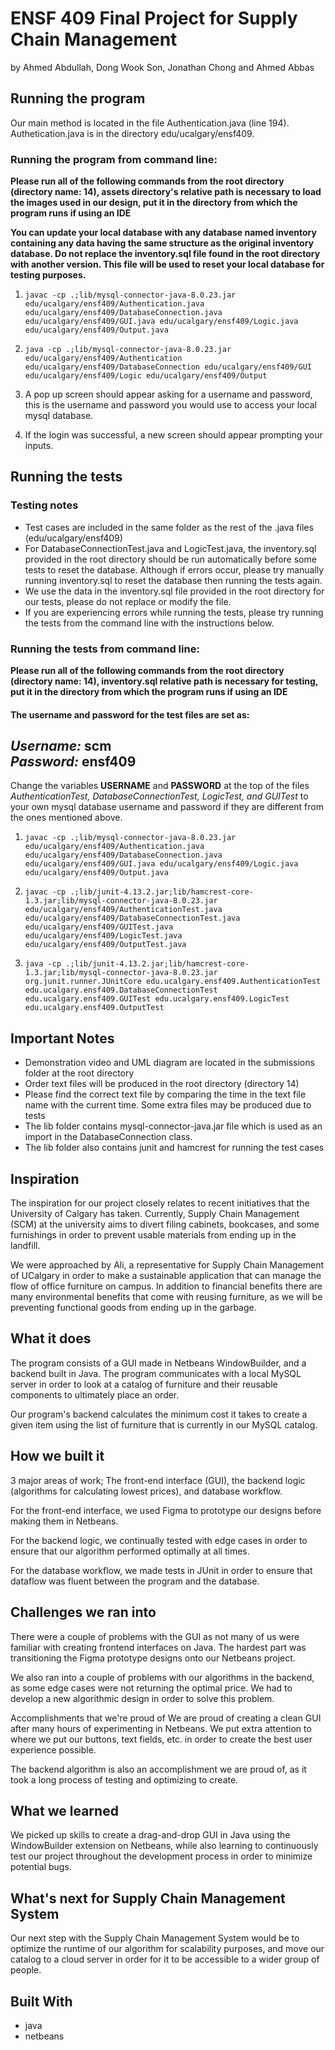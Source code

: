 # ENSF 409 Final Project for Supply Chain Management 
by Ahmed Abdullah, Dong Wook Son, Jonathan Chong and Ahmed Abbas

## Running the program
Our main method is located in the file Authentication.java (line 194). Authetication.java is in the directory edu/ucalgary/ensf409.
### Running the program from command line:
**Please run all of the following commands from the root directory (directory name: 14), assets directory's relative path is necessary to load the images used in our design, put it in the directory from which the program runs if using an IDE**

**You can update your local database with any database named inventory containing any data having the same structure as the original inventory database. Do not replace the inventory.sql file found in the root directory with another version. This file will be used to reset your local database for testing purposes.**
1. `javac -cp .;lib/mysql-connector-java-8.0.23.jar edu/ucalgary/ensf409/Authentication.java edu/ucalgary/ensf409/DatabaseConnection.java edu/ucalgary/ensf409/GUI.java edu/ucalgary/ensf409/Logic.java edu/ucalgary/ensf409/Output.java` 

2. `java -cp .;lib/mysql-connector-java-8.0.23.jar edu/ucalgary/ensf409/Authentication edu/ucalgary/ensf409/DatabaseConnection edu/ucalgary/ensf409/GUI edu/ucalgary/ensf409/Logic edu/ucalgary/ensf409/Output`  

3. A pop up screen should appear asking for a username and password, this is the username and password you would use to access your local mysql database. 
4. If the login was successful, a new screen should appear prompting your inputs. 

## Running the tests
### Testing notes
- Test cases are included in the same folder as the rest of the .java files (edu/ucalgary/ensf409)
- For DatabaseConnectionTest.java and LogicTest.java, the inventory.sql provided in the root directory should be run automatically before some tests to reset the database. Although if errors occur, please try manually running inventory.sql to reset the database then running the tests again.
- We use the data in the inventory.sql file provided in the root directory for our tests, please do not replace or modify the file.
- If you are experiencing errors while running the tests, please try running the tests from the command line with the instructions below.
### Running the tests from command line:
**Please run all of the following commands from the root directory (directory name: 14), inventory.sql relative path is necessary for testing, put it in the directory from which the program runs if using an IDE**
#### The username and password for the test files are set as:
*Username:* scm  
*Password:* ensf409  
---
Change the variables **USERNAME** and **PASSWORD** at the top of the files *AuthenticationTest, DatabaseConnectionTest, LogicTest,  and GUITest* to your own  mysql database username and password if they are different from the ones mentioned above.

1. `javac -cp .;lib/mysql-connector-java-8.0.23.jar edu/ucalgary/ensf409/Authentication.java edu/ucalgary/ensf409/DatabaseConnection.java edu/ucalgary/ensf409/GUI.java edu/ucalgary/ensf409/Logic.java edu/ucalgary/ensf409/Output.java`

2. `javac -cp .;lib/junit-4.13.2.jar;lib/hamcrest-core-1.3.jar;lib/mysql-connector-java-8.0.23.jar edu/ucalgary/ensf409/AuthenticationTest.java edu/ucalgary/ensf409/DatabaseConnectionTest.java edu/ucalgary/ensf409/GUITest.java edu/ucalgary/ensf409/LogicTest.java edu/ucalgary/ensf409/OutputTest.java`

3. `java -cp .;lib/junit-4.13.2.jar;lib/hamcrest-core-1.3.jar;lib/mysql-connector-java-8.0.23.jar org.junit.runner.JUnitCore edu.ucalgary.ensf409.AuthenticationTest edu.ucalgary.ensf409.DatabaseConnectionTest edu.ucalgary.ensf409.GUITest edu.ucalgary.ensf409.LogicTest edu.ucalgary.ensf409.OutputTest`
 
 ## Important Notes
- Demonstration video and UML diagram are located in the submissions folder at the root directory
- Order text files will be produced in the root directory (directory 14)
- Please find the correct text file by comparing the time in the text file name with the current time. Some extra files may be produced due to tests
- The lib folder contains mysql-connector-java.jar file which is used as an import in the DatabaseConnection class. 
- The lib folder also contains junit and hamcrest for running the test cases
 

## Inspiration
The inspiration for our project closely relates to recent initiatives that the University of Calgary has taken. Currently, Supply Chain Management (SCM) at the university aims to divert filing cabinets, bookcases, and some furnishings in order to prevent usable materials from ending up in the landfill.

We were approached by Ali, a representative for Supply Chain Management of UCalgary in order to make a sustainable application that can manage the flow of office furniture on campus. In addition to financial benefits there are many environmental benefits that come with reusing furniture, as we will be preventing functional goods from ending up in the garbage.

## What it does
The program consists of a GUI made in Netbeans WindowBuilder, and a backend built in Java. The program communicates with a local MySQL server in order to look at a catalog of furniture and their reusable components to ultimately place an order.

Our program's backend calculates the minimum cost it takes to create a given item using the list of furniture that is currently in our MySQL catalog.

## How we built it
3 major areas of work; The front-end interface (GUI), the backend logic (algorithms for calculating lowest prices), and database workflow.

For the front-end interface, we used Figma to prototype our designs before making them in Netbeans.

For the backend logic, we continually tested with edge cases in order to ensure that our algorithm performed optimally at all times.

For the database workflow, we made tests in JUnit in order to ensure that dataflow was fluent between the program and the database.

## Challenges we ran into
There were a couple of problems with the GUI as not many of us were familiar with creating frontend interfaces on Java. The hardest part was transitioning the Figma prototype designs onto our Netbeans project.

We also ran into a couple of problems with our algorithms in the backend, as some edge cases were not returning the optimal price. We had to develop a new algorithmic design in order to solve this problem.

Accomplishments that we're proud of
We are proud of creating a clean GUI after many hours of experimenting in Netbeans. We put extra attention to where we put our buttons, text fields, etc. in order to create the best user experience possible.

The backend algorithm is also an accomplishment we are proud of, as it took a long process of testing and optimizing to create.

## What we learned
We picked up skills to create a drag-and-drop GUI in Java using the WindowBuilder extension on Netbeans, while also learning to continuously test our project throughout the development process in order to minimize potential bugs.

## What's next for Supply Chain Management System
Our next step with the Supply Chain Management System would be to optimize the runtime of our algorithm for scalability purposes, and move our catalog to a cloud server in order for it to be accessible to a wider group of people.

## Built With
- java 
- netbeans 
